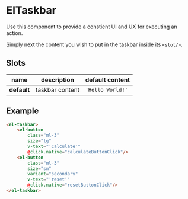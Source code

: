 # ElTaskbar
Use this component to provide a constient UI and UX for executing an action.

Simply next the content you wish to put in the taskbar inside its `<slot/>`.

## Slots
| **name**    | **description** | **default content** |
|-------------|-----------------|---------------------|
| **default** | taskbar content | `'Hello World!'`    |

## Example
```html
<el-taskbar>
	<el-button
		class="ml-3"
		size="lg"
		v-text="'Calculate'"
		@click.native="calculateButtonClick"/>
	<el-button
		class="ml-3"
		size="sm"
		variant="secondary"
		v-text="'reset'"
		@click.native="resetButtonClick"/>
</el-taskbar>
```